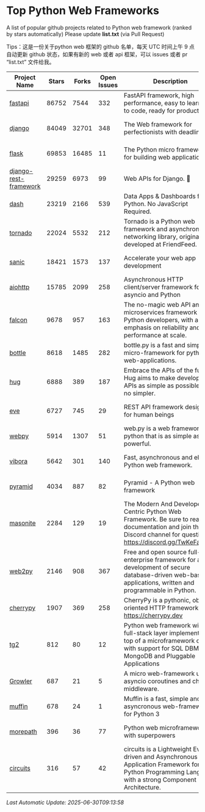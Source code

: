 # Top Python Web Frameworks
A list of popular github projects related to Python web framework (ranked by stars automatically)
Please update **list.txt** (via Pull Request)

Tips：这是一份关于python web 框架的 github 名单，每天 UTC 时间上午 9 点自动更新 github 状态，如果有新的 web 或者 api 框架，可以 issues 或者 pr “list.txt” 文件给我。

| Project Name | Stars | Forks | Open Issues | Description | Last Commit |
| ------------ | ----- | ----- | ----------- | ----------- | ----------- |
| [fastapi](https://github.com/fastapi/fastapi) | 86752 | 7544 | 332 | FastAPI framework, high performance, easy to learn, fast to code, ready for production | 2025-06-30 06:00:29 |
| [django](https://github.com/django/django) | 84049 | 32701 | 348 | The Web framework for perfectionists with deadlines. | 2025-06-27 18:57:02 |
| [flask](https://github.com/pallets/flask) | 69853 | 16485 | 11 | The Python micro framework for building web applications. | 2025-06-12 20:48:07 |
| [django-rest-framework](https://github.com/encode/django-rest-framework) | 29259 | 6973 | 99 | Web APIs for Django. 🎸 | 2025-06-26 17:39:51 |
| [dash](https://github.com/plotly/dash) | 23219 | 2166 | 539 | Data Apps & Dashboards for Python. No JavaScript Required. | 2025-06-27 20:49:06 |
| [tornado](https://github.com/tornadoweb/tornado) | 22024 | 5532 | 212 | Tornado is a Python web framework and asynchronous networking library, originally developed at FriendFeed. | 2025-06-12 15:10:39 |
| [sanic](https://github.com/sanic-org/sanic) | 18421 | 1573 | 137 |  Accelerate your web app development  | Build fast. Run fast. | 2025-03-31 21:19:26 |
| [aiohttp](https://github.com/aio-libs/aiohttp) | 15785 | 2099 | 258 | Asynchronous HTTP client/server framework for asyncio and Python | 2025-06-28 23:00:42 |
| [falcon](https://github.com/falconry/falcon) | 9678 | 957 | 163 | The no-magic web API and microservices framework for Python developers, with an emphasis on reliability and performance at scale. | 2025-06-26 20:13:25 |
| [bottle](https://github.com/bottlepy/bottle) | 8618 | 1485 | 282 | bottle.py is a fast and simple micro-framework for python web-applications. | 2025-06-27 10:14:03 |
| [hug](https://github.com/hugapi/hug) | 6888 | 389 | 187 | Embrace the APIs of the future. Hug aims to make developing APIs as simple as possible, but no simpler. | 2023-06-30 13:14:01 |
| [eve](https://github.com/pyeve/eve) | 6727 | 745 | 29 | REST API framework designed for human beings | 2025-06-03 13:00:09 |
| [webpy](https://github.com/webpy/webpy) | 5914 | 1307 | 51 | web.py is a web framework for python that is as simple as it is powerful.  | 2025-05-08 16:49:08 |
| [vibora](https://github.com/vibora-io/vibora) | 5642 | 301 | 140 | Fast, asynchronous and elegant Python web framework. | 2019-02-11 10:54:12 |
| [pyramid](https://github.com/Pylons/pyramid) | 4034 | 887 | 82 | Pyramid - A Python web framework | 2024-12-20 23:21:35 |
| [masonite](https://github.com/MasoniteFramework/masonite) | 2284 | 129 | 19 | The Modern And Developer Centric Python Web Framework. Be sure to read the documentation and join the Discord channel for questions: https://discord.gg/TwKeFahmPZ | 2025-03-20 20:11:49 |
| [web2py](https://github.com/web2py/web2py) | 2146 | 908 | 367 | Free and open source full-stack enterprise framework for agile development of secure database-driven web-based applications, written and programmable in Python. | 2025-06-11 10:14:40 |
| [cherrypy](https://github.com/cherrypy/cherrypy) | 1907 | 369 | 258 | CherryPy is a pythonic, object-oriented HTTP framework.      https://cherrypy.dev | 2025-06-18 13:38:15 |
| [tg2](https://github.com/TurboGears/tg2) | 812 | 80 | 12 | Python web framework with full-stack layer implemented on top of a microframework core with support for SQL DBMS, MongoDB and Pluggable Applications | 2025-02-18 22:52:59 |
| [Growler](https://github.com/pyGrowler/Growler) | 687 | 21 | 5 | A micro web-framework using asyncio coroutines and chained middleware. | 2020-03-08 07:51:41 |
| [muffin](https://github.com/klen/muffin) | 678 | 24 | 1 | Muffin is a fast, simple and asyncronous web-framework for Python 3 | 2024-07-31 16:33:31 |
| [morepath](https://github.com/morepath/morepath) | 396 | 36 | 77 | Python web microframework with superpowers | 2022-05-29 18:09:39 |
| [circuits](https://github.com/circuits/circuits) | 316 | 57 | 42 | circuits is a Lightweight Event driven and Asynchronous Application Framework for the Python Programming Language with a strong Component Architecture. | 2024-04-03 22:38:28 |

*Last Automatic Update: 2025-06-30T09:13:58*
